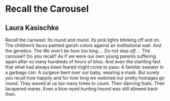 # Recall the Carousel
## Laura Kasischke
Recall the carousel. Its round and round.
Its pink lights blinking off and on.
The children’s faces painted garish colors against
an institutional wall. And the genetics. The
_We won’t be here too long_ _..._ _Do not step off_ _..._
The carousel? Do you recall? As if
we were our own young parents suffering again
after so many hundreds of hours of bliss.
And even the startling fact that
what had always been feared might come to pass:
A familiar sweater in a garbage can.
A surgeon bent over our baby, wearing a mask.
But surely you recall
how happily and for how long
we watched our pretty hostages go round.
They waved at us too many times to count.
Their dancing foals. Their lacquered mares. Even
a blue-eyed hunting hound
was still allowed back then.